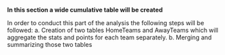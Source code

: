 **In this section a wide cumulative table will be created**

In order to conduct this part of the analysis the following steps will be followed:
a. Creation of two tables HomeTeams and AwayTeams which will aggregate the stats and points for each team separately.
b. Merging and summarizing those two tables 


